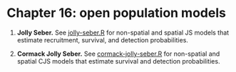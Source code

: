 # Chapter 16: open population models

1. **Jolly Seber.** See
[jolly-seber.R](jolly-seber.R) for non-spatial and spatial JS models that 
estimate recruitment, survival, and detection probabilities. 

2. **Cormack Jolly Seber.** See 
[cormack-jolly-seber.R](cormack-jolly-seber.R) for non-spatial and spatial
CJS models that estimate survival and detection probabilities. 
